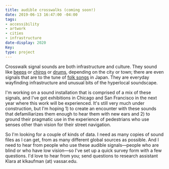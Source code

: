 ```yaml
---
title: audible crosswalks (coming soon!)
date: 2019-06-13 16:47:00 -04:00
tags:
- accessibility
- artwork
- cities
- infrastructure
date-display: 2020
Key: 
type: project
---
```


Crosswalk signal sounds are both infrastructure and culture. They sound like [beeps](https://www.youtube.com/watch?v=xjAq9tPaNLg) or [chirps](https://www.youtube.com/watch?v=gpE5-x6u500) or [drums](https://www.youtube.com/watch?v=HSNYmcbsnQw), depending on the city or town; there are even signals that are to the tune of [folk songs](https://www.youtube.com/watch?v=F-7k2y-mXAw) in Japan. They are everyday wayfinding infrastructure and unusual bits of the hyperlocal soundscape.

I'm working on a sound installation that is comprised of a mix of these signals, and I've got exhibitions in Chicago and San Francisco in the next year where this work will be experienced. It's still very much under construction, but I'm hoping 1) to create an encounter with these sounds that defamiliarizes them enough to hear them with new ears and 2) to ground their pragmatic use in the experience of pedestrians who use senses other than vision for their street navigation. 

So I'm looking for a couple of kinds of data. I need as many copies of sound files as I can get, from as many different global sources as possible. And I need to hear from people who use these audible signals—people who are blind or who have low vision—so I've set up a quick survey form with a few questions. I'd love to hear from you; send questions to research assistant Klara at klkaufman (at) vassar.edu. 

 